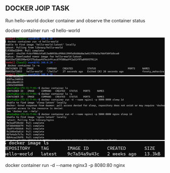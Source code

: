 DOCKER JOIP TASK
-----------------

Run hello-world docker container and observe the container status

docker container run -d hello-world

![reference](./images/1.png)
![reference](./images/2.png)
![reference](./images/3.png)

docker container run -d --name nginx3 -p 8080:80 nginx

